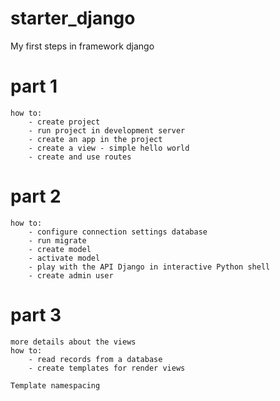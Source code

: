 # starter_django
My first steps in framework django

# part 1
    how to: 
        - create project
        - run project in development server
        - create an app in the project
        - create a view - simple hello world
        - create and use routes

# part 2
    how to:
        - configure connection settings database
        - run migrate
        - create model
        - activate model
        - play with the API Django in interactive Python shell
        - create admin user

# part 3
    more details about the views
    how to:
        - read records from a database
        - create templates for render views
        
    Template namespacing
